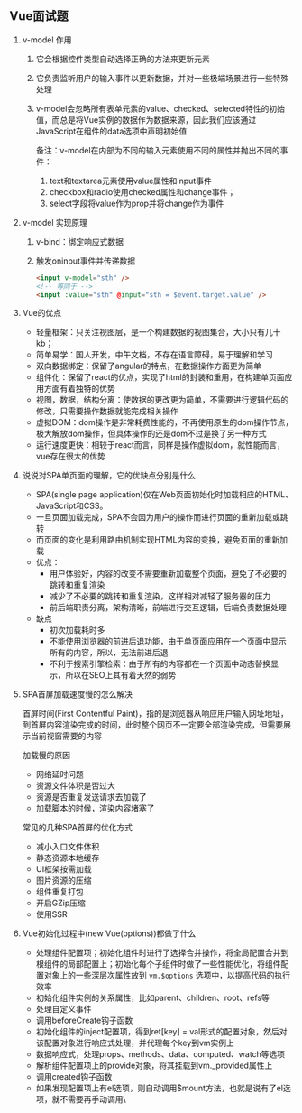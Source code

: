 ## Vue面试题

1. v-model 作用

   1. 它会根据控件类型自动选择正确的方法来更新元素
   2. 它负责监听用户的输入事件以更新数据，并对一些极端场景进行一些特殊处理
   3. v-model会忽略所有表单元素的value、checked、selected特性的初始值，而总是将Vue实例的数据作为数据来源，因此我们应该通过JavaScript在组件的data选项中声明初始值

      备注：v-model在内部为不同的输入元素使用不同的属性并抛出不同的事件：

      1. text和textarea元素使用value属性和input事件
      2. checkbox和radio使用checked属性和change事件；
      3. select字段将value作为prop并将change作为事件
2. v-model 实现原理

   1. v-bind：绑定响应式数据
   2. 触发oninput事件并传递数据

      ```html
      <input v-model="sth" />
      <!-- 等同于 -->
      <input :value="sth" @input="sth = $event.target.value" />
      ```
3. Vue的优点

   - 轻量框架：只关注视图层，是一个构建数据的视图集合，大小只有几十kb；
   - 简单易学：国人开发，中午文档，不存在语言障碍，易于理解和学习
   - 双向数据绑定：保留了angular的特点，在数据操作方面更为简单
   - 组件化：保留了react的优点，实现了html的封装和重用，在构建单页面应用方面有着独特的优势
   - 视图，数据，结构分离：使数据的更改更为简单，不需要进行逻辑代码的修改，只需要操作数据就能完成相关操作
   - 虚拟DOM：dom操作是非常耗费性能的，不再使用原生的dom操作节点，极大解放dom操作，但具体操作的还是dom不过是换了另一种方式
   - 运行速度更快：相较于react而言，同样是操作虚拟dom，就性能而言，vue存在很大的优势
4. 说说对SPA单页面的理解，它的优缺点分别是什么

   - SPA(single page application)仅在Web页面初始化时加载相应的HTML、JavaScript和CSS。
   - 一旦页面加载完成，SPA不会因为用户的操作而进行页面的重新加载或跳转
   - 而页面的变化是利用路由机制实现HTML内容的变换，避免页面的重新加载
   - 优点：
     + 用户体验好，内容的改变不需要重新加载整个页面，避免了不必要的跳转和重复渲染
     + 减少了不必要的跳转和重复渲染，这样相对减轻了服务器的压力
     + 前后端职责分离，架构清晰，前端进行交互逻辑，后端负责数据处理
   - 缺点
     + 初次加载耗时多
     + 不能使用浏览器的前进后退功能，由于单页面应用在一个页面中显示所有的内容，所以，无法前进后退
     + 不利于搜索引擎检索：由于所有的内容都在一个页面中动态替换显示，所以在SEO上其有着天然的弱势
5. SPA首屏加载速度慢的怎么解决

   首屏时间(First Contentful Paint)，指的是浏览器从响应用户输入网址地址，到首屏内容渲染完成的时间，此时整个网页不一定要全部渲染完成，但需要展示当前视窗需要的内容

   加载慢的原因

   - 网络延时问题
   - 资源文件体积是否过大
   - 资源是否重复发送请求去加载了
   - 加载脚本的时候，渲染内容堵塞了

   常见的几种SPA首屏的优化方式

   - 减小入口文件体积
   - 静态资源本地缓存
   - UI框架按需加载
   - 图片资源的压缩
   - 组件重复打包
   - 开启GZip压缩
   - 使用SSR
6. Vue初始化过程中(new Vue(options))都做了什么

   - 处理组件配置项；初始化组件时进行了选择合并操作，将全局配置合并到根组件的局部配置上；初始化每个子组件时做了一些性能优化，将组件配置对象上的一些深层次属性放到 `vm.$options` 选项中，以提高代码的执行效率
   - 初始化组件实例的关系属性，比如parent、children、root、refs等
   - 处理自定义事件
   - 调用beforeCreate钩子函数
   - 初始化组件的inject配置项，得到ret[key] = val形式的配置对象，然后对该配置对象进行响应式处理，并代理每个key到vm实例上
   - 数据响应式，处理props、methods、data、computed、watch等选项
   - 解析组件配置项上的provide对象，将其挂载到vm._provided属性上
   - 调用created钩子函数
   - 如果发现配置项上有el选项，则自动调用$mount方法，也就是说有了el选项，就不需要再手动调用\
